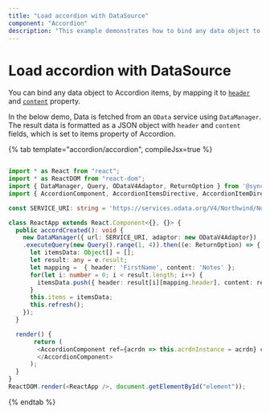 ```yaml
---
title: "Load accordion with DataSource"
component: "Accordion"
description: "This example demonstrates how to bind any data object to accordion items in the Essential JS 2 Accordion control."
---
```


# Load accordion with DataSource

You can bind any data object to Accordion items, by mapping it to
[`header`](../../api/accordion/accordionItem#header) and [`content`](../../api/accordion/accordionItem#content) property.

In the below demo, Data is fetched from an `OData` service using `DataManager`. The result data is
formatted as a JSON object with `header` and `content` fields, which is set to items property of Accordion.

{% tab template="accordion/accordion", compileJsx=true %}

```typescript

import * as React from "react";
import * as ReactDOM from "react-dom";
import { DataManager, Query, ODataV4Adaptor, ReturnOption } from '@syncfusion/ej2-data';
import { AccordionComponent, AccordionItemsDirective, AccordionItemDirective } from '@syncfusion/ej2-react-navigations';

const SERVICE_URI: string = 'https://services.odata.org/V4/Northwind/Northwind.svc/Employees';

class ReactApp extends React.Component<{}, {}> {
  public accordCreated(): void {
    new DataManager({ url: SERVICE_URI, adaptor: new ODataV4Adaptor})
    .executeQuery(new Query().range(1, 4)).then((e: ReturnOption) => {
      let itemsData: Object[] = [];
      let result: any = e.result;
      let mapping =  { header: 'FirstName', content: 'Notes' };
      for(let i: number = 0; i < result.length; i++) {
        itemsData.push({ header: result[i][mapping.header], content: result[i][mapping.content] });
      }
      this.items = itemsData;
      this.refresh();
    });
  }

  render() {
       return (
        <AccordionComponent ref={acrdn => this.acrdnInstance = acrdn} created={this.accordCreated}>
        </AccordionComponent>
      );
  }
}
ReactDOM.render(<ReactApp />, document.getElementById("element"));

```

{% endtab %}
